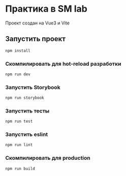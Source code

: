 # Практика в SM lab

Проект создан на Vue3 и Vite

## Запустить проект

```sh
npm install
```

### Скомпилировать для hot-reload разработки

```sh
npm run dev
```

### Запустить Storybook

```sh
npm run storybook
```

### Запустить тесты

```sh
npm run test
```

### Запустить eslint

```sh
npm run lint
```

### Скомпилировать для production

```sh
npm run build
```
